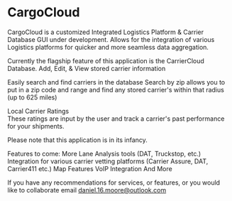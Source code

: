 # CargoCloud
CargoCloud is a customized Integrated Logistics Platform & Carrier Database GUI under development. Allows for the integration of various Logistics platforms for quicker and more seamless data aggregation. 

Currently the flagship feature of this application is the CarrierCloud Database. 
  Add, Edit, & View stored carrier information
  
  Easily search and find carriers in the database
    Search by zip allows you to put in a zip code and range and find any stored carrier's within that radius (up to 625 miles)
    
  Local Carrier Ratings  
    These ratings are input by the user and track a carrier's past performance for your shipments.

Please note that this application is in its infancy. 

Features to come:
  More Lane Analysis tools (DAT, Truckstop, etc.)
  Integration for various carrier vetting platforms (Carrier Assure, DAT, Carrier411 etc.)
  Map Features
  VoIP Integration
  And More


If you have any recommendations for services, or features, or you would like to collaborate email daniel.16.moore@outlook.com
